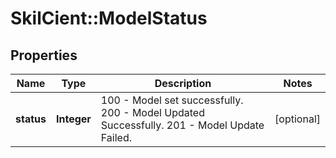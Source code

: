 # SkilCient::ModelStatus

## Properties
Name | Type | Description | Notes
------------ | ------------- | ------------- | -------------
**status** | **Integer** | 100 - Model set successfully. 200 - Model Updated Successfully. 201 - Model Update Failed.  | [optional] 


